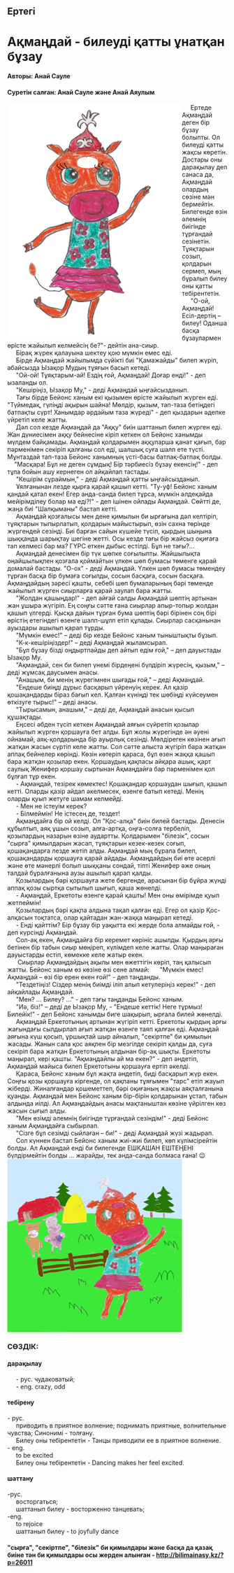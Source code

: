 ## Ертегі
# Ақмаңдай - билеуді қатты ұнатқан бұзау
#### Авторы: Анай Сауле
#### Суретін салған: Анай Сауле және Анай Аяулым

<img src="Aqmanday11.png" align=left alt="Aqmanday" width="400"/>
         
&nbsp;&nbsp;&nbsp;&nbsp;&nbsp;Ертеде Ақмаңдай деген бір бұзау болыпты. Ол билеуді қатты жақсы көретін. Достары оны дарақылау деп санаса да, Ақмаңдай олардың сөзіне мән бермейтін. Билегенде өзін әлемнің биігінде тұрғандай сезінетін. Тұяқтарын созып, қолдарын сермеп, мың бұралып билеу оны қатты тебірентетін.  
&nbsp;&nbsp;&nbsp;&nbsp;&nbsp;"О-ой, Ақмаңдай! Есіл-дертің – билеу! Оданша басқа бұзаулармен өрісте жайылып келмейсің бе?"- дейтін ана-сиыр.  
&nbsp;&nbsp;&nbsp;&nbsp;&nbsp;Бірақ жүрек қалауына шектеу қою мүмкін емес еді.  
&nbsp;&nbsp;&nbsp;&nbsp;&nbsp;Бірде Ақмаңдай жайылымда сүйікті биі "Қамажайды" билеп жүріп, абайсызда Ызақор Мудың тұяғын басып кетеді.  
&nbsp;&nbsp;&nbsp;&nbsp;&nbsp;"Ой-ой! Тұяқтарым-ай! Ездің ғой, Ақмаңдай! Доғар енді!" - деп ызаланды ол.  
&nbsp;&nbsp;&nbsp;&nbsp;&nbsp;"Кешіріңіз, Ызақор Му," - деді Ақмаңдай ыңғайсызданып.  
&nbsp;&nbsp;&nbsp;&nbsp;&nbsp;Тағы бірде Бейонс ханым екі қызымен өрісте жайылып жүрген еді. "Түймедақ, гүліңді ақырын шайна! Мөлдір, қызым, тап-таза бетіңдегі батпақты сүрт! Ханымдар әрдайым таза жүреді" -  деп қыздарын әдепке үйретіп келе жатты.  
&nbsp;&nbsp;&nbsp;&nbsp;&nbsp;Дәл сол кезде Ақмаңдай да "Аққу" биін шаттанып билеп жүрген еді. Жан дүниесімен аққу бейнесіне кіріп кеткен ол Бейонс ханымды мүлдем байқамады. Ақмаңдай қолдарымен аққуларша қанат қағып, бар пәрменімен секіріп қалғаны сол еді, шалшық суға шалп ете түсті. Мұнтаздай тап-таза Бейонс ханымның үсті-басы батпақ-батпақ болды.   
&nbsp;&nbsp;&nbsp;&nbsp;"Масқара! Бұл не деген сұмдық! Бір тәрбиесіз бұзау екенсің!" - деп тұла бойын ашу кернеген ол айқайлап тастады.   
&nbsp;&nbsp;&nbsp;&nbsp;&nbsp;"Кешірім сұраймын," - деді Ақмаңдай қатты ыңғайсызданып.  
&nbsp;&nbsp;&nbsp;&nbsp;&nbsp;Ұялғанынан лезде қырға қарай қашып кетті. "Ту-уф! Бейонс ханым қандай қатал екен! Егер анда-санда билеп тұрса, мүмкін әлдеқайда мейірімділеу болар ма еді?!" - деп ішінен ойлады Ақмаңдай. Сөйтті де, жаңа биі "Шалқыманы" бастап кетті.  
&nbsp;&nbsp;&nbsp;&nbsp;&nbsp;Ақмаңдай қозғалысы мен дене қимылын би ырғағына дәл келтіріп, тұяқтарын тыпырлатып, қолдарын майыстырып, өзін сахна төрінде жүргендей сезінді. Биі барған сайын күшейе түсіп, қырдың шыңына шыққанда шарықтау шегіне жетті. Осы кезде тағы бір жайсыз оқиғаға тап келмесі бар ма? ГҮРС еткен дыбыс естілді. Бұл не тағы?...   
&nbsp;&nbsp;&nbsp;&nbsp;&nbsp;Ақмаңдай денесімен бір түк шөпке соғылыпты. Жайшылықта оңайшылықпен қозғала қоймайтын үлкен шөп бумасы төменге қарай домалай бастады. "О-ох" - деді Ақмаңдай. Үлкен шөп бумасы төмендеу тұрған басқа бір бумаға соғылды, сосын басқаға, сосын басқаға. Ақмаңдайдың зәресі қашты, себебі шөп бумаларының бәрі төменде жайылып жүрген сиырларға қарай заулап бара жатты.   
&nbsp;&nbsp;&nbsp;&nbsp;&nbsp;"Жолдан қашыңдар!" - деп айғай салды Ақмаңдай шөптің артынан жан ұшыра жүгіріп. Ең соңғы сәтте ғана сиырлар апыр-топыр жолдан қашып үлгерді. Қысқа дайын тұрған бума шөптің бәрі бірінен соң бірі өрістің етегіндегі өзенге шалп-шұлп етіп құлады. Сиырлар сасқанынан ауыздары ашылып қарап тұрды.  
&nbsp;&nbsp;&nbsp;&nbsp;&nbsp;"Мүмкін емес!" – деді бір кезде Бейонс ханым тыныштықты бұзып.  
&nbsp;&nbsp;&nbsp;&nbsp;&nbsp;"К-к-кешіріңіздер!" – деді Ақмаңдай жыламсырап.  
&nbsp;&nbsp;&nbsp;&nbsp;&nbsp;"Бұл бұзау бізді оңдыртпайды деп айтып едім ғой," – деп дауыстады Ызақор Му.  
&nbsp;&nbsp;&nbsp;&nbsp;&nbsp;"Ақмаңдай, сен би билеп үнемі бірдеңені бүлдіріп жүресің, қызым," – деді жұмсақ даусымен анасы.   
&nbsp;&nbsp;&nbsp;&nbsp;&nbsp;"Анашым, би менің жүрегімнен шығады ғой," – деді Ақмаңдай.  
&nbsp;&nbsp;&nbsp;&nbsp;&nbsp;"Ендеше биіңді дұрыс басқарып үйренуің керек. Ал қазір қошақандарды біраз бағып кел. Қалған күніңді тек шөбіңді күйсеумен өткізуге тырыс!" – деді анасы.  
&nbsp;&nbsp;&nbsp;&nbsp;&nbsp;"Тырысамын, анашым," – деді де, Ақмаңдай анасын қысып құшақтады.  
&nbsp;&nbsp;&nbsp;&nbsp;&nbsp;Еңсесі әбден түсіп кеткен Ақмаңдай аяғын сүйретіп қозылар жайылып жүрген қоршауға бет алды. Бұл жолы жүрегінде ән әуені ойнамай, аяқ-қолдарында бір ауырлық сезінді. Мөлдіреген көзінен ағып жатқан жасын сүртіп келе жатты. Сол сәтте алыста жүгіріп бара жатқан аппақ бейнелер көрінді. Көзін көтеріп қараса, бұл өзен жаққа қашып бара жатқан қозылар екен. Қоршаудың қақпасы айқара ашық, қарт саулық Женифер қоршау сыртынан Ақмаңдайға бар пәрменімен қол бұлғап тұр екен.  
&nbsp;&nbsp;&nbsp;&nbsp;&nbsp;\-	Ақмаңдай, тезірек көмектес! Қошақандар қоршаудан шығып, қашып кетті. Оларды қазір айдап әкелмесек, өзенге батып кетеді. Менің оларды қуып жетуге шамам келмейді.  
&nbsp;&nbsp;&nbsp;&nbsp;&nbsp;\-	Мен не істеуім керек?  
&nbsp;&nbsp;&nbsp;&nbsp;&nbsp;\-	Білмеймін! Не істесең де, тездет!  
&nbsp;&nbsp;&nbsp;&nbsp;&nbsp;Ақмаңдайға бір ой келді. Ол "Қос-алқа" биін билей бастады. Денесін құбылтып, аяқ ұшын созып, алға-артқа, оңға-солға тербеліп, қозылардың назарын өзіне аудартты. Қолдарымен "білезік", сосын "сырға" қимылдарын жасап, тұяқтарын кезек-кезек соғып, қошақандарға лезде жетіп алды. Ақмаңдай мың бұрала билеп, қошақандарды қоршауға қарай айдады. Ақмаңдайдың биі өте әсерлі және өте мәнерлі болып шыққаны сондай, тіпті Женифер әже оның талдай бұралғанына аузы ашылып қарап қалды.  
&nbsp;&nbsp;&nbsp;&nbsp;&nbsp;Қозылардың бәрі қоршауға жете бергенде, арасынан бір бұйра жүнді аппақ қозы сыртқа сытылып шығып, қаша жөнелді.   
&nbsp;&nbsp;&nbsp;&nbsp;&nbsp;\-	Ақмаңдай, Еркетоты өзенге қарай қашты! Мен оны өмірімде қуып жетпеймін!  
&nbsp;&nbsp;&nbsp;&nbsp;&nbsp;Қозылардың бәрі қақпа алдына тақап қалған еді. Егер ол қазір Қос-алқасын тоқтатса, олар қайтадан жан-жаққа маңырап кетеді.  
&nbsp;&nbsp;&nbsp;&nbsp;&nbsp;\-	Енді қайттім? Бір бұзау бір уақытта екі жерде бола алмайды ғой, -  деп күрсінді Ақмаңдай.  
&nbsp;&nbsp;&nbsp;&nbsp;&nbsp;Сол-ақ екен, Ақмаңдайға бір керемет көрініс ашылды. Қырдың арғы бетінен бір табын сиыр мөңіреп, күлімдеп келе жатты. Олар маңыраған дауыстарды естіп, көмекке келе жатыр екен.  
&nbsp;&nbsp;&nbsp;&nbsp;&nbsp; Сиырлар Ақмаңдайдың ақылы мен өжеттігін көріп, таң қалысып жатты. Бейонс ханым өз көзіне өзі сене алмай: 
&nbsp;&nbsp;&nbsp;&nbsp;&nbsp;"Мүмкін емес! Ақмаңдай – өзі бір ерен екен ғой!" -  деп таңданды.  
&nbsp;&nbsp;&nbsp;&nbsp;&nbsp;"Тездетіңіз! Сіздер менің биімді іліп алып кетулеріңіз керек!" - деп айқайлады Ақмаңдай.  
&nbsp;&nbsp;&nbsp;&nbsp;&nbsp;"Мен? ... Билеу? ..." - деп тағы таңданды Бейонс ханым.  
&nbsp;&nbsp;&nbsp;&nbsp;&nbsp;"Иә, біз!" – деді де Ызақор Му, -  "Ендеше кеттік! Неге тұрмыз! Билейік!" - деп Бейонс ханымды биге шақырып, ырғала билей жөнелді.   
&nbsp;&nbsp;&nbsp;&nbsp;&nbsp;Ақмаңдай Еркетотының артынан жүгіріп кетті. Еркетоты қырдың арғы жағындағы сылдырлап ағып жатқан өзенге таяп қалған еді. Ақмаңдай аяғына күш қосып, ұршықтай шыр айналып, "секіртпе" би қимылын жасады. Жанын сала қос аяқпен бір мезгілде секіріп қалды да, суға секіріп бара жатқан Еркетотының алдынан бір-ақ шықты. Еркетоты маңырап, кері қашты. "Ақмаңдайлы ай ма екен?" -  деп әндетіп, Ақмаңдай майыса билеп Еркетотыны қоршауға ертіп әкелді.  
&nbsp;&nbsp;&nbsp;&nbsp;&nbsp;Қараса, Бейонс ханым бұл жақта әндетіп, биді басқарып жүр екен. Соңғы қозы қоршауға кіргенде, ол қақпаны тұяғымен "тарс" етіп жауып жіберді. Жиналғандар қошеметтеп, бәрі оқиғаның жақсы аяқталғанына қуанды. Ақмаңдай мен Бейонс ханым бір-бірін қолдарынан ұстап, табын алдында иілді. Ал Ақмаңдайдың анасы мақтаныштан көзіне үйрілген көз жасын сығып алды.   
&nbsp;&nbsp;&nbsp;&nbsp;&nbsp;"Мен өзімді әлемнің биігінде тұрғандай сезіндім!" - деді Бейонс ханым Ақмаңдайға сыбырлап.    
&nbsp;&nbsp;&nbsp;&nbsp;&nbsp;"Сізге бұл сезімді сыйлаған – би!" - деді Ақмаңдай жүзі жадырап.  
&nbsp;&nbsp;&nbsp;&nbsp;&nbsp;Сол күннен бастап Бейонс ханым жиі-жиі билеп, көп күлімсірейтін болды. Ал Ақмаңдай енді би билегенде ЕШҚАШАН ЕШТЕҢЕНІ бүлдірмейтін болды ... жарайды, тек анда-санда болмаса ғана! :wink:  
<img src="AqmandayScene1.png" align="center" alt="Aqmanday" width="400"/>

### СӨЗДІК:
#### дарақылау 
&nbsp;&nbsp;&nbsp;&nbsp;&nbsp;\- рус. чудаковатый;      
&nbsp;&nbsp;&nbsp;&nbsp;&nbsp;\- eng. crazy, odd          
#### тебірену
\- рус.     
&nbsp;&nbsp;&nbsp;&nbsp;&nbsp;приводить в приятное волнение; поднимать приятные, волнительные чувства; Синонимі - толғану.    
&nbsp;&nbsp;&nbsp;&nbsp;&nbsp;Билеу оны тебірентетін - Танцы приводили ее в приятное волнение.            
\- eng.     
&nbsp;&nbsp;&nbsp;&nbsp;&nbsp;to be excited     
&nbsp;&nbsp;&nbsp;&nbsp;&nbsp;Билеу оны тебірентетін - Dancing makes her feel excited.     
#### шаттану
\-рус.      
&nbsp;&nbsp;&nbsp;&nbsp;&nbsp;восторгаться;     
&nbsp;&nbsp;&nbsp;&nbsp;&nbsp;шаттанып билеу - восторженно танцевать;     
\-eng.     
 &nbsp;&nbsp;&nbsp;&nbsp;&nbsp;to rejoice     
&nbsp;&nbsp;&nbsp;&nbsp;&nbsp;шаттанып билеу - to joyfully dance      

#### "сырға", "секіртпе", "білезік" би қимылдары және басқа да қазақ биіне тән би қимылдары осы жерден алынған - http://bilimainasy.kz/?p=26011     

